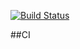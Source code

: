 [![Build Status](https://travis-ci.org/panfio/services-ci.svg?branch=master)](https://travis-ci.org/panfio/services-ci)

##CI
